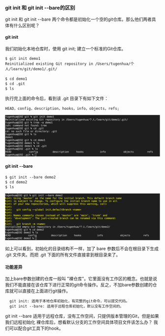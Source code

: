 
### git init 和 git init --bare的区别

  git init 和 git init --bare 两个命令都是初始化一个空的git仓库。那么他们两者具体有什么区别呢？

#### git init

  我们初始化本地仓库时，使用 git init; 建立一个标准的Git仓库。
```
$ git init demo1
Reinitialized existing Git repository in /Users/tugenhua/个人/learn/git/demo1/.git/

$ cd demo1
$ cd .git
$ ls
```
执行完上面的命令后，看到该 .git 目录下有如下文件：
```
HEAD，config，description，hooks，info，objects，refs;
```
<img src="https://raw.githubusercontent.com/kongzhi0707/front-end-learn/master/git/images/11.png" /> <br />

#### git init --bare 
```
$ git init --bare demo2
$ cd demo2
$ ls
```
<img src="https://raw.githubusercontent.com/kongzhi0707/front-end-learn/master/git/images/12.png" /> <br />

如上可以看到，初始化的目录结构不一样，加了 bare 参数后不会在根目录下生成 .git 文件夹。而把 .git 下面的所有文件直接拿到根目录来了。

#### 功能差异

  加上bare参数创建的仓库一般叫 "裸仓库"。它里面没有工作区的概念。也就是说我们不能直接在该仓库下进行正常的git命令操作。反之，不加bare参数创建的仓库就可以直接在上面进行git操作。
```
  git init: 适用于本地仓库初始化，有完整的git命令，可以提交代码。
  git init --bare: 适用于远程仓库初始化，默认没有工作空间的。
```
  git init --bare 适用于远程仓库，没有工作空间，只提供版本管理的Git，但是如果我们远程初始化 裸仓库后，想看默认分支的工作空间具体项目文件该怎么办？ 我们可以配合git工具下的hook。

